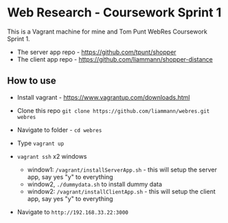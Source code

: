# Web Research - Coursework Sprint 1 
This is a Vagrant machine for mine and Tom Punt WebRes Coursework Sprint 1. 

- The server app repo - https://github.com/tpunt/shopper
- The client app repo - https://github.com/liammann/shopper-distance

## How to use
- Install vagrant - https://www.vagrantup.com/downloads.html
- Clone this repo `git clone https://github.com/liammann/webres.git webres`
- Navigate to folder - `cd webres` 
- Type `vagrant up`
- `vagrant ssh` x2 windows
	- window1: `/vagrant/installServerApp.sh` - this will setup the server app, say yes "y" to everything 
	- window2, `./dummydata.sh` to install dummy data 
	- window2: `/vagrant/installClientApp.sh` - this will setup the client app, say yes "y" to everything 

- Navigate to `http://192.168.33.22:3000`